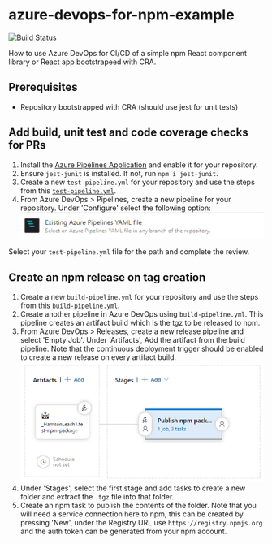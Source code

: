 # azure-devops-for-npm-example

[![Build Status](https://dev.azure.com/HarrisonL7190/HarrisonL7190/_apis/build/status/HarrisonLeach1.test-npm-package?branchName=master)](https://dev.azure.com/HarrisonL7190/HarrisonL7190/_build/latest?definitionId=1&branchName=master)

How to use Azure DevOps for CI/CD of a simple npm React component library or React app bootstrapeed with CRA.

## Prerequisites

-   Repository bootstrapped with CRA (should use jest for unit tests)

## Add build, unit test and code coverage checks for PRs

1. Install the [Azure Pipelines Application](https://github.com/marketplace/azure-pipelines) and enable it for your repository.
2. Ensure `jest-junit` is installed. If not, run `npm i jest-junit`.
3. Create a new `test-pipeline.yml` for your repository and use the steps from this [`test-pipeline.yml`](./test-pipeline.yml).
4. From Azure DevOps > Pipelines, create a new pipeline for your repository. Under 'Configure' select the following option:
   ![Existing Azure Pipelines YAML file](./images/configure-pipeline.PNG)

Select your `test-pipeline.yml` file for the path and complete the review.

## Create an npm release on tag creation

1. Create a new `build-pipeline.yml` for your repository and use the steps from this [`build-pipeline.yml`](./build-pipeline.yml).
2. Create another pipeline in Azure DevOps using `build-pipeline.yml`. This pipeline creates an artifact build which is the tgz to be released to npm.
3. From Azure DevOps > Releases, create a new release pipeline and select 'Empty Job'. Under 'Artifacts', Add the artifact from the build pipeline. Note that the continuous deployment trigger should be enabled to create a new release on every artifact build.
   ![Release pipeline](./images/release-pipeline.PNG)
4. Under 'Stages', select the first stage and add tasks to create a new folder and extract the `.tgz` file into that folder.
5. Create an npm task to publish the contents of the folder. Note that you will need a service connection here to npm, this can be created by pressing 'New', under the Registry URL use `https://registry.npmjs.org` and the auth token can be generated from your npm account.
